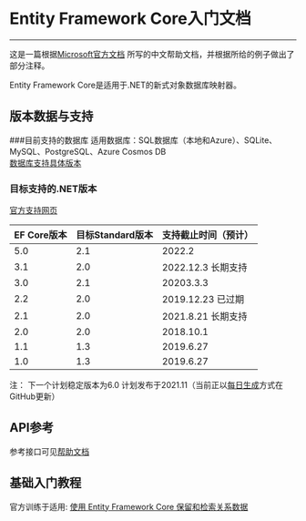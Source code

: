 # Entity Framework Core入门文档 #
***
这是一篇根据[Microsoft官方文档](https://github.com/dotnet/EntityFramework.Docs)
所写的中文帮助文档，并根据所给的例子做出了部分注释。

Entity Framework Core是适用于.NET的新式对象数据库映射器。    

## 版本数据与支持
###目前支持的数据库
适用数据库：SQL数据库（本地和Azure）、SQLite、MySQL、PostgreSQL、Azure Cosmos DB     
[数据库支持具体版本](https://docs.microsoft.com/zh-cn/ef/core/providers/?tabs=dotnet-core-cli)     
### 目标支持的.NET版本
[官方支持网页](https://docs.microsoft.com/zh-cn/ef/core/what-is-new/)     

| EF Core版本 | 目标Standard版本 | 支持截止时间（预计） |   
| ---------- | --------------- | ---------------- | 
|5.0         |2.1              |2022.2            |
|3.1         |2.0              |2022.12.3  长期支持 |
|3.0         |2.1              |20203.3.3         |
|2.2         |2.0              |2019.12.23 已过期  |
|2.1         |2.0              |2021.8.21  长期支持 |
|2.0         |2.0              |2018.10.1         |
|1.1         |1.3              |2019.6.27         |
|1.0         |1.3              |2019.6.27         |

注： 下一个计划稳定版本为6.0 计划发布于2021.11（当前正以[每日生成](https://github.com/dotnet/aspnetcore/blob/main/docs/DailyBuilds.md)方式在GitHub更新）    

## API参考
参考接口可见[帮助文档](https://docs.microsoft.com/zh-cn/dotnet/api/)     

## 基础入门教程

官方训练于适用: [使用 Entity Framework Core 保留和检索关系数据](https://docs.microsoft.com/zh-cn/learn/modules/persist-data-ef-core/)